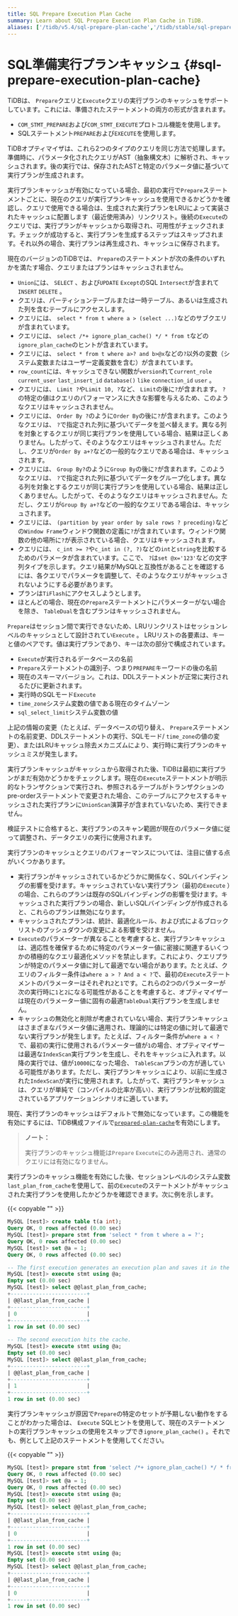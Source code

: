 ```yaml
---
title: SQL Prepare Execution Plan Cache
summary: Learn about SQL Prepare Execution Plan Cache in TiDB.
aliases: ['/tidb/v5.4/sql-prepare-plan-cache','/tidb/stable/sql-prepare-plan-cache']
---
```


# SQL準備実行プランキャッシュ {#sql-prepare-execution-plan-cache}

TiDBは、 `Prepare`クエリと`Execute`クエリの実行プランのキャッシュをサポートしています。これには、準備されたステートメントの両方の形式が含まれます。

-   `COM_STMT_PREPARE`および`COM_STMT_EXECUTE`プロトコル機能を使用します。
-   SQLステートメント`PREPARE`および`EXECUTE`を使用します。

TiDBオプティマイザは、これら2つのタイプのクエリを同じ方法で処理します。準備時に、パラメータ化されたクエリがAST（抽象構文木）に解析され、キャッシュされます。後の実行では、保存されたASTと特定のパラメータ値に基づいて実行プランが生成されます。

実行プランキャッシュが有効になっている場合、最初の実行で`Prepare`ステートメントごとに、現在のクエリが実行プランキャッシュを使用できるかどうかを確認し、クエリで使用できる場合は、生成された実行プランをLRUによって実装されたキャッシュに配置します（最近使用済み）リンクリスト。後続の`Execute`のクエリでは、実行プランがキャッシュから取得され、可用性がチェックされます。チェックが成功すると、実行プランを生成するステップはスキップされます。それ以外の場合、実行プランは再生成され、キャッシュに保存されます。

現在のバージョンのTiDBでは、 `Prepare`のステートメントが次の条件のいずれかを満たす場合、クエリまたはプランはキャッシュされません。

-   `Union`には、 `SELECT` 、および`UPDATE` `Except`のSQL `Intersect`が含まれて`INSERT` `DELETE` 。
-   クエリは、パーティションテーブルまたは一時テーブル、あるいは生成された列を含むテーブルにアクセスします。
-   クエリには、 `select * from t where a > (select ...)`などのサブクエリが含まれています。
-   クエリには、 `select /*+ ignore_plan_cache() */ * from t`などの`ignore_plan_cache`のヒントが含まれています。
-   クエリには、 `select * from t where a>? and b>@x`などの`?`以外の変数（システム変数またはユーザー定義変数を含む）が含まれています。
-   `row_count`には、キャッシュできない関数が`version`れて`current_role` `current_user` `last_insert_id` `database()` `like` `connection_id` `user` 。
-   クエリには、 `Limit ?`や`Limit 10, ?`など、 `Limit`の後に`?`が含まれます。 `?`の特定の値はクエリのパフォーマンスに大きな影響を与えるため、このようなクエリはキャッシュされません。
-   クエリには、 `Order By ?`のように`Order By`の後に`?`が含まれます。このようなクエリは、 `?`で指定された列に基づいてデータを並べ替えます。異なる列を対象とするクエリが同じ実行プランを使用している場合、結果は正しくありません。したがって、そのようなクエリはキャッシュされません。ただし、クエリが`Order By a+?`などの一般的なクエリである場合は、キャッシュされます。
-   クエリには、 `Group By?`のように`Group By`の後に`?`が含まれます。このようなクエリは、 `?`で指定された列に基づいてデータをグループ化します。異なる列を対象とするクエリが同じ実行プランを使用している場合、結果は正しくありません。したがって、そのようなクエリはキャッシュされません。ただし、クエリが`Group By a+?`などの一般的なクエリである場合は、キャッシュされます。
-   クエリには、 `(partition by year order by sale rows ? preceding)`などの`Window Frame`ウィンドウ関数の定義に`?`が含まれています。ウィンドウ関数の他の場所に`?`が表示されている場合、クエリはキャッシュされます。
-   クエリには、 `c_int >= ?`や`c_int in (?, ?)`などの`int`と`string`を比較するためのパラメータが含まれています。ここで、 `?`は`set @x='123'`などの文字列タイプを示します。クエリ結果がMySQLと互換性があることを確認するには、各クエリでパラメータを調整して、そのようなクエリがキャッシュされないようにする必要があります。
-   プランは`TiFlash`にアクセスしようとします。
-   ほとんどの場合、現在の`Prepare`ステートメントにパラメーターがない場合を除き、 `TableDual`を含むプランはキャッシュされません。

`Prepare`はセッション間で実行できないため、LRUリンクリストはセッションレベルのキャッシュとして設計されてい`Execute` 。 LRUリストの各要素は、キーと値のペアです。値は実行プランであり、キーは次の部分で構成されています。

-   `Execute`が実行されるデータベースの名前
-   `Prepare`ステートメントの識別子、つまり`PREPARE`キーワードの後の名前
-   現在のスキーマバージョン。これは、DDLステートメントが正常に実行されるたびに更新されます。
-   実行時のSQLモード`Execute`
-   `time_zone`システム変数の値である現在のタイムゾーン
-   `sql_select_limit`システム変数の値

上記の情報の変更（たとえば、データベースの切り替え、 `Prepare`ステートメントの名前変更、DDLステートメントの実行、SQLモード/ `time_zone`の値の変更）、またはLRUキャッシュ除去メカニズムにより、実行時に実行プランのキャッシュミスが発生します。

実行プランキャッシュがキャッシュから取得された後、TiDBは最初に実行プランがまだ有効かどうかをチェックします。現在の`Execute`ステートメントが明示的なトランザクションで実行され、参照されるテーブルがトランザクションのpre-orderステートメントで変更された場合、このテーブルにアクセスするキャッシュされた実行プランに`UnionScan`演算子が含まれていないため、実行できません。

検証テストに合格すると、実行プランのスキャン範囲が現在のパラメータ値に従って調整され、データクエリの実行に使用されます。

実行プランのキャッシュとクエリのパフォーマンスについては、注目に値する点がいくつかあります。

-   実行プランがキャッシュされているかどうかに関係なく、SQLバインディングの影響を受けます。キャッシュされていない実行プラン（最初の`Execute` ）の場合、これらのプランは既存のSQLバインディングの影響を受けます。キャッシュされた実行プランの場合、新しいSQLバインディングが作成されると、これらのプランは無効になります。
-   キャッシュされたプランは、統計、最適化ルール、および式によるブロックリストのプッシュダウンの変更による影響を受けません。
-   `Execute`のパラメーターが異なることを考慮すると、実行プランキャッシュは、適応性を確保するために特定のパラメーター値に密接に関連するいくつかの積極的なクエリ最適化メソッドを禁止します。これにより、クエリプランが特定のパラメータ値に対して最適でない場合があります。たとえば、クエリのフィルター条件は`where a > ? And a < ?`で、最初の`Execute`ステートメントのパラメーターはそれぞれ`2`と`1`です。これらの2つのパラメーターが次の実行時に`1`と`2`になる可能性があることを考慮すると、オプティマイザーは現在のパラメーター値に固有の最適`TableDual`実行プランを生成しません。
-   キャッシュの無効化と削除が考慮されていない場合、実行プランキャッシュはさまざまなパラメータ値に適用され、理論的には特定の値に対して最適でない実行プランが発生します。たとえば、フィルター条件が`where a < ?`で、最初の実行に使用されるパラメーター値が`1`の場合、オプティマイザーは最適な`IndexScan`実行プランを生成し、それをキャッシュに入れます。以降の実行では、値が`10000`になった場合、 `TableScan`プランの方が適している可能性があります。ただし、実行プランキャッシュにより、以前に生成された`IndexScan`が実行に使用されます。したがって、実行プランキャッシュは、クエリが単純で（コンパイルの比率が高い）、実行プランが比較的固定されているアプリケーションシナリオに適しています。

現在、実行プランのキャッシュはデフォルトで無効になっています。この機能を有効にするには、TiDB構成ファイルで[`prepared-plan-cache`](/tidb-configuration-file.md#prepared-plan-cache)を有効にします。

> **ノート：**
>
> 実行プランのキャッシュ機能は`Prepare` `Execute`にのみ適用され、通常のクエリには有効になりません。

実行プランのキャッシュ機能を有効にした後、セッションレベルのシステム変数`last_plan_from_cache`を使用して、前の`Execute`のステートメントがキャッシュされた実行プランを使用したかどうかを確認できます。次に例を示します。

{{< copyable "" >}}

```sql
MySQL [test]> create table t(a int);
Query OK, 0 rows affected (0.00 sec)
MySQL [test]> prepare stmt from 'select * from t where a = ?';
Query OK, 0 rows affected (0.00 sec)
MySQL [test]> set @a = 1;
Query OK, 0 rows affected (0.00 sec)

-- The first execution generates an execution plan and saves it in the cache.
MySQL [test]> execute stmt using @a;
Empty set (0.00 sec)
MySQL [test]> select @@last_plan_from_cache;
+------------------------+
| @@last_plan_from_cache |
+------------------------+
| 0                      |
+------------------------+
1 row in set (0.00 sec)

-- The second execution hits the cache.
MySQL [test]> execute stmt using @a;
Empty set (0.00 sec)
MySQL [test]> select @@last_plan_from_cache;
+------------------------+
| @@last_plan_from_cache |
+------------------------+
| 1                      |
+------------------------+
1 row in set (0.00 sec)
```

実行プランキャッシュが原因で`Prepare`の特定のセットが予期しない動作をすることがわかった場合は、 `Execute` SQLヒントを使用して、現在のステートメントの実行プランキャッシュの使用をスキップでき`ignore_plan_cache()` 。それでも、例として上記のステートメントを使用してください。

{{< copyable "" >}}

```sql
MySQL [test]> prepare stmt from 'select /*+ ignore_plan_cache() */ * from t where a = ?';
Query OK, 0 rows affected (0.00 sec)
MySQL [test]> set @a = 1;
Query OK, 0 rows affected (0.00 sec)
MySQL [test]> execute stmt using @a;
Empty set (0.00 sec)
MySQL [test]> select @@last_plan_from_cache;
+------------------------+
| @@last_plan_from_cache |
+------------------------+
| 0                      |
+------------------------+
1 row in set (0.00 sec)
MySQL [test]> execute stmt using @a;
Empty set (0.00 sec)
MySQL [test]> select @@last_plan_from_cache;
+------------------------+
| @@last_plan_from_cache |
+------------------------+
| 0                      |
+------------------------+
1 row in set (0.00 sec)
```
